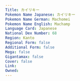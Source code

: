 ```yaml
---
﻿Title: カイリキー
Pokemon Name Japanese: カイリキー
Pokemon Name German: Machomei
Pokemon Name English: Machamp
Language Card: Japanese
National Dex Number: 68
Region: Kanto
Regional Form: false
Additional Form: false
Mega: false
Gigantamax: false
Cover: false
Link: 
Owned: 
---
```

